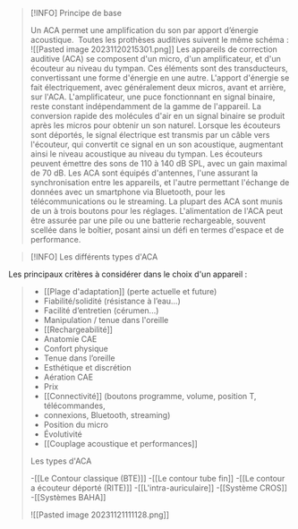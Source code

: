 >[!INFO] Principe de base
>
>Un ACA permet une amplification du son par apport d’énergie acoustique. 
Toutes les prothèses auditives suivent le même schéma :
![[Pasted image 20231120215301.png]]
>Les appareils de correction auditive (ACA) se composent d'un micro, d'un amplificateur, et d'un écouteur au niveau du tympan. Ces éléments sont des transducteurs, convertissant une forme d'énergie en une autre. L'apport d'énergie se fait électriquement, avec généralement deux micros, avant et arrière, sur l'ACA.
>L'amplificateur, une puce fonctionnant en signal binaire, reste constant indépendamment de la gamme de l'appareil. La conversion rapide des molécules d'air en un signal binaire se produit après les micros pour obtenir un son naturel.
>Lorsque les écouteurs sont déportés, le signal électrique est transmis par un câble vers l'écouteur, qui convertit ce signal en un son acoustique, augmentant ainsi le niveau acoustique au niveau du tympan. Les écouteurs peuvent émettre des sons de 110 à 140 dB SPL, avec un gain maximal de 70 dB.
>Les ACA sont équipés d'antennes, l'une assurant la synchronisation entre les appareils, et l'autre permettant l'échange de données avec un smartphone via Bluetooth, pour les télécommunications ou le streaming. La plupart des ACA sont munis de un à trois boutons pour les réglages.
>L'alimentation de l'ACA peut être assurée par une pile ou une batterie rechargeable, souvent scellée dans le boîtier, posant ainsi un défi en termes d'espace et de performance.

>[!INFO] Les différents types d'ACA
>
Les principaux critères à considérer dans le choix d'un appareil :
>- [[Plage d'adaptation]] (perte actuelle et future)     
>- Fiabilité/solidité (résistance à l’eau…)  
>- Facilité d’entretien (cérumen...) 
>- Manipulation / tenue dans l'oreille 
>- [[Rechargeabilité]]
>- Anatomie CAE 
>- Confort physique
>- Tenue dans l’oreille
>- Esthétique et discrétion
>- Aération CAE
>- Prix 
>- [[Connectivité]] (boutons programme, volume, position T, télécommandes, 
>- connexions, Bluetooth, streaming)
>- Position du micro
>- Évolutivité 
>- [[Couplage acoustique et performances]]
>
>Les types d'ACA
>
>-[[Le Contour classique (BTE)]]
>-[[Le contour tube fin]]
>-[[Le contour a écouteur déporté (RITE)]]
>-[[L'intra-auriculaire]]
>-[[Système CROS]]
>-[[Systèmes BAHA]]
>
>
>
>![[Pasted image 20231121111128.png]]




